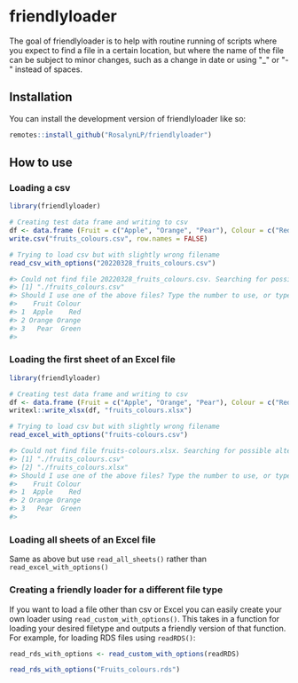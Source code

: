 friendlyloader
========

The goal of friendlyloader is to help with routine running of scripts 
where you expect to find a file in a certain location, but where the
name of the file can be subject to minor changes, such as a change in 
date or using "_" or "-" instead of spaces.

## Installation

You can install the development version of friendlyloader like so:

``` r
remotes::install_github("RosalynLP/friendlyloader")
```

## How to use

### Loading a csv 
``` r
library(friendlyloader)

# Creating test data frame and writing to csv
df <- data.frame (Fruit = c("Apple", "Orange", "Pear"), Colour = c("Red", "Orange", "Green"))
write.csv("fruits_colours.csv", row.names = FALSE)

# Trying to load csv but with slightly wrong filename
read_csv_with_options("20220328_fruits_colours.csv")

#> Could not find file 20220328_fruits_colours.csv. Searching for possible alternatives.
#> [1] "./fruits_colours.csv"
#> Should I use one of the above files? Type the number to use, or type 'No' and press Enter.     1
#>    Fruit Colour
#> 1  Apple    Red
#> 2 Orange Orange
#> 3   Pear  Green
#> 

```

### Loading the first sheet of an Excel file
``` r
library(friendlyloader)

# Creating test data frame and writing to csv
df <- data.frame (Fruit = c("Apple", "Orange", "Pear"), Colour = c("Red", "Orange", "Green"))
writexl::write_xlsx(df, "fruits_colours.xlsx")

# Trying to load csv but with slightly wrong filename
read_excel_with_options("fruits-colours.csv")

#> Could not find file fruits-colours.xlsx. Searching for possible alternatives.
#> [1] "./fruits_colours.csv"
#> [2] "./fruits_colours.xlsx"
#> Should I use one of the above files? Type the number to use, or type 'No' and press Enter.     2
#>    Fruit Colour
#> 1  Apple    Red
#> 2 Orange Orange
#> 3   Pear  Green
#> 

```

### Loading all sheets of an Excel file

Same as above but use `read_all_sheets()` rather than `read_excel_with_options()`

### Creating a friendly loader for a different file type

If you want to load a file other than csv or Excel you can easily create your own loader 
using `read_custom_with_options()`. This takes in a function for loading your desired filetype
and outputs a friendly version of that function. For example, for loading RDS files using `readRDS()`:

```r
read_rds_with_options <- read_custom_with_options(readRDS)

read_rds_with_options("Fruits_colours.rds")

```



